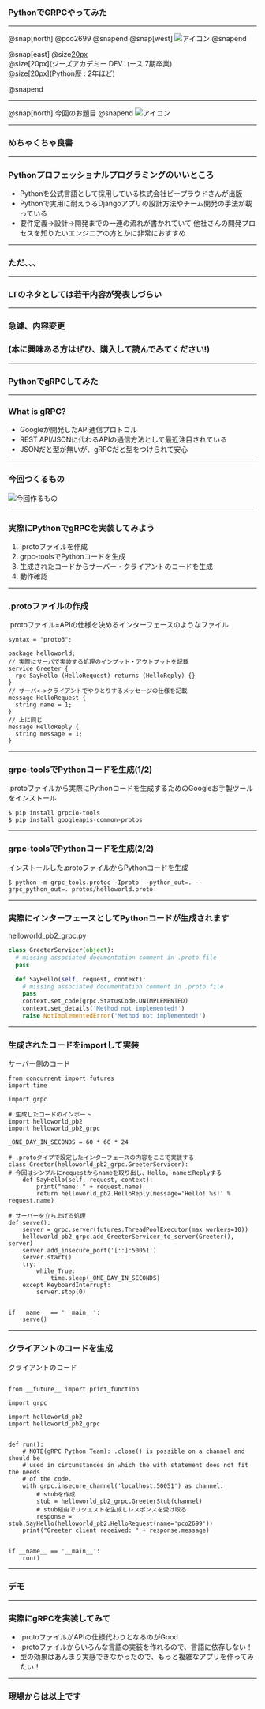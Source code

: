 ### PythonでGRPCやってみた  

---
@snap[north]
@pco2699
@snapend
@snap[west]
![アイコン](assets/icon.jpg)
@snapend

@snap[east]
@size[20px](WealthNaviという会社でJavaエンジニア)
<br>
@size[20px](ジーズアカデミー DEVコース 7期卒業)
<br>
@size[20px](Python歴 : 2年ほど)

@snapend

---
@snap[north]
今回のお題目
@snapend
![アイコン](assets/python_book.jpg)

---

### めちゃくちゃ良書

---

### Pythonプロフェッショナルプログラミングのいいところ
- Pythonを公式言語として採用している株式会社ビープラウドさんが出版
- Pythonで実用に耐えうるDjangoアプリの設計方法やチーム開発の手法が載っている
- 要件定義->設計->開発までの一連の流れが書かれていて  他社さんの開発プロセスを知りたいエンジニアの方とかに非常におすすめ

---

### ただ、、、

---

### LTのネタとしては若干内容が発表しづらい

---

### 急遽、内容変更
### (本に興味ある方はぜひ、購入して読んでみてください!)

---

### PythonでgRPCしてみた

---

### What is gRPC?
- Googleが開発したAPI通信プロトコル
- REST API/JSONに代わるAPIの通信方法として最近注目されている
- JSONだと型が無いが、gRPCだと型をつけられて安心

---

### 今回つくるもの
![今回作るもの](assets/diagram1.png)

---

### 実際にPythonでgRPCを実装してみよう
1. .protoファイルを作成
1. grpc-toolsでPythonコードを生成
1. 生成されたコードからサーバー・クライアントのコードを生成
1. 動作確認

---

### .protoファイルの作成
.protoファイル=APIの仕様を決めるインターフェースのようなファイル
```
syntax = "proto3";

package helloworld;
// 実際にサーバで実装する処理のインプット・アウトプットを記載
service Greeter {
  rpc SayHello (HelloRequest) returns (HelloReply) {}
}
// サーバ<->クライアントでやりとりするメッセージの仕様を記載
message HelloRequest {
  string name = 1;
}
// 上に同じ
message HelloReply {
  string message = 1;
}

```
---

### grpc-toolsでPythonコードを生成(1/2)
.protoファイルから実際にPythonコードを生成するためのGoogleお手製ツールをインストール
```
$ pip install grpcio-tools
$ pip install googleapis-common-protos
```

---

### grpc-toolsでPythonコードを生成(2/2)
インストールした.protoファイルからPythonコードを生成
```
$ python -m grpc_tools.protoc -Iproto --python_out=. --grpc_python_out=. protos/helloworld.proto
```

---

### 実際にインターフェースとしてPythonコードが生成されます
helloworld_pb2_grpc.py
```python
class GreeterServicer(object):
  # missing associated documentation comment in .proto file
  pass

  def SayHello(self, request, context):
    # missing associated documentation comment in .proto file
    pass
    context.set_code(grpc.StatusCode.UNIMPLEMENTED)
    context.set_details('Method not implemented!')
    raise NotImplementedError('Method not implemented!')

```

---

### 生成されたコードをimportして実装
サーバー側のコード
```
from concurrent import futures
import time

import grpc

# 生成したコードのインポート
import helloworld_pb2
import helloworld_pb2_grpc

_ONE_DAY_IN_SECONDS = 60 * 60 * 24

# .protoタイプで設定したインターフェースの内容をここで実装する
class Greeter(helloworld_pb2_grpc.GreeterServicer):
# 今回はシンプルにrequestからnameを取り出し、Hello, nameとReplyする
    def SayHello(self, request, context):
        print("name: " + request.name)
        return helloworld_pb2.HelloReply(message='Hello! %s!' % request.name)

# サーバーを立ち上げる処理
def serve():
    server = grpc.server(futures.ThreadPoolExecutor(max_workers=10))
    helloworld_pb2_grpc.add_GreeterServicer_to_server(Greeter(), server)
    server.add_insecure_port('[::]:50051')
    server.start()
    try:
        while True:
            time.sleep(_ONE_DAY_IN_SECONDS)
    except KeyboardInterrupt:
        server.stop(0)


if __name__ == '__main__':
    serve()
```

---

### クライアントのコードを生成
クライアントのコード
```

from __future__ import print_function

import grpc

import helloworld_pb2
import helloworld_pb2_grpc


def run():
    # NOTE(gRPC Python Team): .close() is possible on a channel and should be
    # used in circumstances in which the with statement does not fit the needs
    # of the code.
    with grpc.insecure_channel('localhost:50051') as channel:
        # stubを作成 
        stub = helloworld_pb2_grpc.GreeterStub(channel)
        # stub経由でリクエストを生成しレスポンスを受け取る
        response = stub.SayHello(helloworld_pb2.HelloRequest(name='pco2699'))
    print("Greeter client received: " + response.message)


if __name__ == '__main__':
    run()
```
---

### デモ

---

### 実際にgRPCを実装してみて
- .protoファイルがAPIの仕様代わりとなるのがGood
- .protoファイルからいろんな言語の実装を作れるので、言語に依存しない！
- 型の効果はあんまり実感できなかったので、もっと複雑なアプリを作ってみたい！

---

### 現場からは以上です
